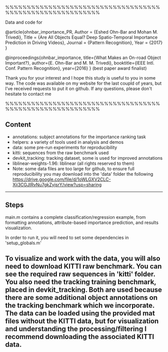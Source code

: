 %%%%%%%%%%%%%%%%%%%%%%%%%%%%%%%%%%%%%%%%%%%%%%%%%%%%%%%%%%

Data and code for 

@article{ohnbar_importance_PR,
    Author = {Eshed Ohn-Bar and Mohan M. Trivedi},
    Title = {Are All Objects Equal? Deep Spatio-Temporal Importance Prediction in Driving Videos},
    Journal = {Pattern Recognition},
    Year = {2017}
}

@inproceedings{ohnbar_importance,
title={What Makes an On-road Object Important?},
author={E. Ohn-Bar and M. M. Trivedi},
booktitle={IEEE Intl. Conf. Pattern Recognition}, 
year={2016}
}
(best paper award finalist)


Thank you for your interest and I hope this study is useful to you in some way.
The code was available on my website for the last coupld of years, but I've received requests to put it on github.
If any questions, please don't hesitate to contact me

%%%%%%%%%%%%%%%%%%%%%%%%%%%%%%%%%%%%%%%%%%%%%%%%%%%%%%%%%%

Content
--------------------------
- annotations: subject annotations for the importance ranking task
- helpers: a variety of tools used in analysis and demos
- data: some pre-run experiments for reproducibility
- kitti: sequences from the raw benchmark used
- devkit_tracking: tracking dataset, some is used for improved annotations
- liblinear-weights-1.96: liblinear (all rights reserved to them)
- Note: some data files are too large for github, to ensure full reproducibility you may download into the 'data' folder the following
https://drive.google.com/file/d/1oWLGXV2CLC-Xji3CGJIRvNu7gkZyjsrY/view?usp=sharing
--------------------------

Steps
--------------------------
main.m contains a complete classification/regression example, from formatting annotations, 
attribute-based importance prediction, and results visualization.

In order to run it, you will need to set some dependencies in 'setup_globals.m'

To visualize and work with the data, you will also need to download KITTI raw benchmark. You can see the required raw sequences in 'kitti' folder.  
You also need the tracking training benchmark, placed in devkit_tracking. Both are used because there are some additional object annotations on the tracking benchmark which we incorporate.
The data can be loaded using the provided mat files without the KITTI data, but for visualization and understanding the processing/filtering I recommend downloading the associated KITTI data.
--------------------------



